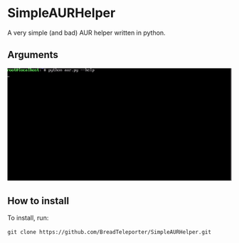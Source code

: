 # SimpleAURHelper
A very simple (and bad) AUR helper written in python.

## Arguments

![image](.github/gif01.gif)

## How to install

To install, run:

`git clone https://github.com/BreadTeleporter/SimpleAURHelper.git`
